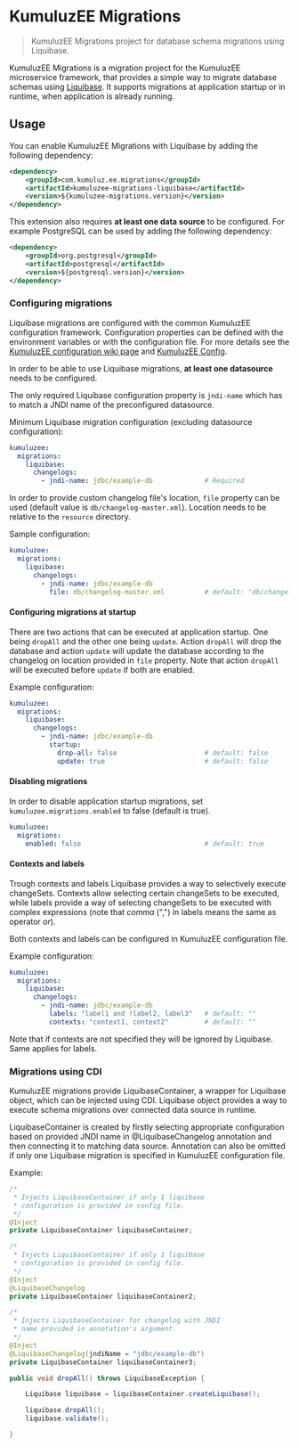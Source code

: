 # KumuluzEE Migrations

> KumuluzEE Migrations project for database schema migrations using Liquibase.

KumuluzEE Migrations is a migration project for the KumuluzEE microservice framework, that provides a simple way to migrate
database schemas using [Liquibase](https://www.liquibase.com/). It supports migrations at application startup or
in runtime, when application is already running.

## Usage

You can enable KumuluzEE Migrations with Liquibase by adding the following dependency:
```xml
<dependency>
    <groupId>com.kumuluz.ee.migrations</groupId>
    <artifactId>kumuluzee-migrations-liquibase</artifactId>
    <version>${kumuluzee-migrations.version}</version>
</dependency>
```

This extension also requires **at least one data source** to be configured.
For example PostgreSQL can be used by adding the following dependency:
```xml
<dependency>
    <groupId>org.postgresql</groupId>
    <artifactId>postgresql</artifactId>
    <version>${postgresql.version}</version>
</dependency>
```

### Configuring migrations

Liquibase migrations are configured with the common KumuluzEE configuration framework.
Configuration properties can be defined with the environment variables or with the configuration file.
For more details see the [KumuluzEE configuration wiki page](https://github.com/kumuluz/kumuluzee/wiki/Configuration)
and [KumuluzEE Config](https://github.com/kumuluz/kumuluzee-config).

In order to be able to use Liquibase migrations, **at least one datasource** needs to be configured.

The only required Liquibase configuration property is `jndi-name` which has to match a JNDI name of the preconfigured
datasource.

Minimum Liquibase migration configuration (excluding datasource configuration):
```yaml
kumuluzee:
  migrations:
    liquibase:
      changelogs:
        - jndi-name: jdbc/example-db             # Required
```

In order to provide custom changelog file's location, `file` property can be used (default value is
`db/changelog-master.xml`). Location needs to be relative to the `resource` directory.

Sample configuration:
```yaml
kumuluzee:
  migrations:
    liquibase:
      changelogs:
        - jndi-name: jdbc/example-db
          file: db/changelog-master.xml          # default: "db/changelog-master.xml"
```

#### Configuring migrations at startup

There are two actions that can be executed at application startup. One being `dropAll` and the other one being `update`.
Action `dropAll` will drop the database and action `update` will update the database according to the changelog
on location provided in `file` property. Note that action `dropAll` will be executed before `update` if both are enabled.

Example configuration:
```yaml
kumuluzee:
  migrations:
    liquibase:
      changelogs:
        - jndi-name: jdbc/example-db
          startup:
            drop-all: false                      # default: false  
            update: true                         # default: false
```

#### Disabling migrations

In order to disable application startup migrations, set `kumuluzee.migrations.enabled` to false (default is true).
```yaml
kumuluzee:
  migrations:
    enabled: false                               # default: true
```

#### Contexts and labels

Trough contexts and labels Liquibase provides a way to selectively execute changeSets.
Contexts allow selecting certain changeSets to be executed, while labels provide a way of
selecting changeSets to be executed with complex expressions
(note that *comma* (",") in labels means the same as operator *or*).

Both contexts and labels can be configured in KumuluzEE configuration file.

Example configuration:
```yaml
kumuluzee:
  migrations:
    liquibase:
      changelogs:
        - jndi-name: jdbc/example-db
          labels: "label1 and !label2, label3"   # default: ""
          contexts: "context1, context2"         # default: ""
```

Note that if contexts are not specified they will be ignored by Liquibase. Same applies for labels.

### Migrations using CDI

KumuluzEE migrations provide LiquibaseContainer, a wrapper for Liquibase object, which can be injected using CDI.
Liquibase object provides a way to execute schema migrations over connected data source in runtime.

LiquibaseContainer is created by firstly selecting appropriate configuration based on provided JNDI name in
@LiquibaseChangelog annotation and then connecting it to matching data source.
Annotation can also be omitted if only one Liquibase migration is specified in KumuluzEE configuration file.

Example:
```java
/*
 * Injects LiquibaseContainer if only 1 liquibase 
 * configuration is provided in config file.
 */
@Inject
private LiquibaseContainer liquibaseContainer;

/* 
 * Injects LiquibaseContainer if only 1 liquibase 
 * configuration is provided in config file.
 */
@Inject
@LiquibaseChangelog
private LiquibaseContainer liquibaseContainer2;

/* 
 * Injects LiquibaseContainer for changelog with JNDI
 * name provided in annotation's argument.
 */
@Inject
@LiquibaseChangelog(jndiName = "jdbc/example-db")
private LiquibaseContainer liquibaseContainer3;

public void dropAll() throws LiquibaseException {

    Liquibase liquibase = liquibaseContainer.createLiquibase();

    liquibase.dropAll();
    liquibase.validate();

}
```